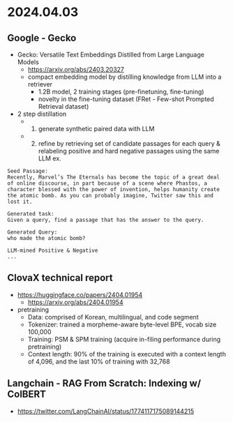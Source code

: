 # 2024.04.03
## Google - Gecko
* Gecko: Versatile Text Embeddings Distilled from Large Language Models
	* https://arxiv.org/abs/2403.20327
	* compact embedding model by distilling knowledge from LLM into a retriever
		* 1.2B model, 2 training stages (pre-finetuning, fine-tuning)
		* novelty in the fine-tuning dataset (FRet - Few-shot Prompted Retrieval dataset)
* 2 step distillation
	* 1. generate synthetic paired data with LLM
	* 2. refine by retrieving set of candidate passages for each query & relabeling positive and hard negative passages using the same LLM
ex.
```
Seed Passage:
Recently, Marvel’s The Eternals has become the topic of a great deal of online discourse, in part because of a scene where Phastos, a character blessed with the power of invention, helps humanity create the atomic bomb. As you can probably imagine, Twitter saw this and lost it.

Generated task:
Given a query, find a passage that has the answer to the query.

Generated Query:
who made the atomic bomb?

LLM-mined Positive & Negative
...
```
## ClovaX technical report
* https://huggingface.co/papers/2404.01954
	* https://arxiv.org/abs/2404.01954
* pretraining
	* Data: comprised of Korean, multilingual, and code segment
	* Tokenizer: trained a morpheme-aware byte-level BPE, vocab size 100,000
	* Training: PSM & SPM training (acquire in-filing performance during pretraining)
	* Context length: 90% of the training is executed with a context length of 4,096, and the last 10% of training with 32,768
## Langchain - RAG From Scratch: Indexing w/ ColBERT
* https://twitter.com/LangChainAI/status/1774117175089144215